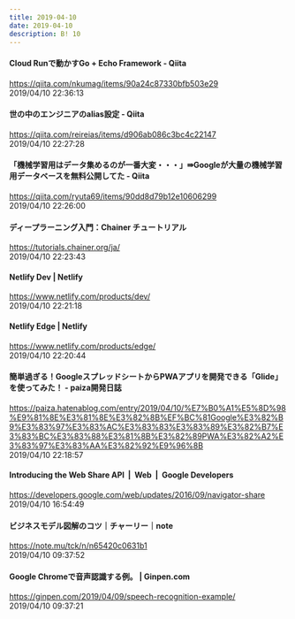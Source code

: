```yaml
---
title: 2019-04-10
date: 2019-04-10
description: B! 10
---
```


#### Cloud Runで動かすGo + Echo Framework - Qiita
https://qiita.com/nkumag/items/90a24c87330bfb503e29<br>
2019/04/10 22:36:13<br>


#### 世の中のエンジニアのalias設定 - Qiita
https://qiita.com/reireias/items/d906ab086c3bc4c22147<br>
2019/04/10 22:27:28<br>


#### 「機械学習用はデータ集めるのが一番大変・・・」⇛Googleが大量の機械学習用データベースを無料公開してた - Qiita
https://qiita.com/ryuta69/items/90dd8d79b12e10606299<br>
2019/04/10 22:26:00<br>


#### ディープラーニング入門：Chainer チュートリアル
https://tutorials.chainer.org/ja/<br>
2019/04/10 22:23:43<br>


####       Netlify Dev | Netlify  
https://www.netlify.com/products/dev/<br>
2019/04/10 22:21:18<br>


####       Netlify Edge | Netlify  
https://www.netlify.com/products/edge/<br>
2019/04/10 22:20:44<br>


#### 簡単過ぎる！GoogleスプレッドシートからPWAアプリを開発できる「Glide」を使ってみた！ - paiza開発日誌
https://paiza.hatenablog.com/entry/2019/04/10/%E7%B0%A1%E5%8D%98%E9%81%8E%E3%81%8E%E3%82%8B%EF%BC%81Google%E3%82%B9%E3%83%97%E3%83%AC%E3%83%83%E3%83%89%E3%82%B7%E3%83%BC%E3%83%88%E3%81%8B%E3%82%89PWA%E3%82%A2%E3%83%97%E3%83%AA%E3%82%92%E9%96%8B<br>
2019/04/10 22:18:57<br>


#### Introducing the Web Share API  |  Web       |  Google Developers
https://developers.google.com/web/updates/2016/09/navigator-share<br>
2019/04/10 16:54:49<br>


#### ビジネスモデル図解のコツ｜チャーリー｜note
https://note.mu/tck/n/n65420c0631b1<br>
2019/04/10 09:37:52<br>


#### Google Chromeで音声認識する例。 | Ginpen.com
https://ginpen.com/2019/04/09/speech-recognition-example/<br>
2019/04/10 09:37:21<br>


